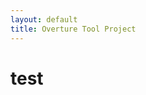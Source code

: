 ```yaml
---
layout: default
title: Overture Tool Project
---
```


test
====

<script src="http://bibbase.org/show?bib=lausdahl.bib&jsonp=1"></script> 